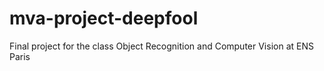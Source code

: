 # mva-project-deepfool
Final project for the class Object Recognition and Computer Vision at ENS Paris

